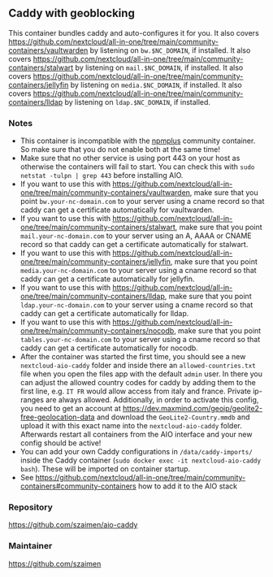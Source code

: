 ## Caddy with geoblocking
This container bundles caddy and auto-configures it for you. It also covers https://github.com/nextcloud/all-in-one/tree/main/community-containers/vaultwarden by listening on `bw.$NC_DOMAIN`, if installed. It also covers https://github.com/nextcloud/all-in-one/tree/main/community-containers/stalwart by listening on `mail.$NC_DOMAIN`, if installed. It also covers https://github.com/nextcloud/all-in-one/tree/main/community-containers/jellyfin by listening on `media.$NC_DOMAIN`, if installed. It also covers https://github.com/nextcloud/all-in-one/tree/main/community-containers/lldap by listening on `ldap.$NC_DOMAIN`, if installed.

### Notes
- This container is incompatible with the [npmplus](https://github.com/nextcloud/all-in-one/tree/main/community-containers/npmplus) community container. So make sure that you do not enable both at the same time!
- Make sure that no other service is using port 443 on your host as otherwise the containers will fail to start. You can check this with `sudo netstat -tulpn | grep 443` before installing AIO.
- If you want to use this with https://github.com/nextcloud/all-in-one/tree/main/community-containers/vaultwarden, make sure that you point `bw.your-nc-domain.com` to your server using a cname record so that caddy can get a certificate automatically for vaultwarden.
- If you want to use this with https://github.com/nextcloud/all-in-one/tree/main/community-containers/stalwart, make sure that you point `mail.your-nc-domain.com` to your server using an A, AAAA or CNAME record so that caddy can get a certificate automatically for stalwart.
- If you want to use this with https://github.com/nextcloud/all-in-one/tree/main/community-containers/jellyfin, make sure that you point `media.your-nc-domain.com` to your server using a cname record so that caddy can get a certificate automatically for jellyfin.
- If you want to use this with https://github.com/nextcloud/all-in-one/tree/main/community-containers/lldap, make sure that you point `ldap.your-nc-domain.com` to your server using a cname record so that caddy can get a certificate automatically for lldap.
- If you want to use this with https://github.com/nextcloud/all-in-one/tree/main/community-containers/nocodb, make sure that you point `tables.your-nc-domain.com` to your server using a cname record so that caddy can get a certificate automatically for nocodb.
- After the container was started the first time, you should see a new `nextcloud-aio-caddy` folder and inside there an `allowed-countries.txt` file when you open the files app with the default `admin` user. In there you can adjust the allowed country codes for caddy by adding them to the first line, e.g. `IT FR` would allow access from italy and france. Private ip-ranges are always allowed. Additionally, in order to activate this config, you need to get an account at https://dev.maxmind.com/geoip/geolite2-free-geolocation-data and download the `GeoLite2-Country.mmdb` and upload it with this exact name into the `nextcloud-aio-caddy` folder. Afterwards restart all containers from the AIO interface and your new config should be active!
- You can add your own Caddy configurations in `/data/caddy-imports/` inside the Caddy container (`sudo docker exec -it nextcloud-aio-caddy bash`). These will be imported on container startup.
- See https://github.com/nextcloud/all-in-one/tree/main/community-containers#community-containers how to add it to the AIO stack

### Repository
https://github.com/szaimen/aio-caddy

### Maintainer
https://github.com/szaimen
